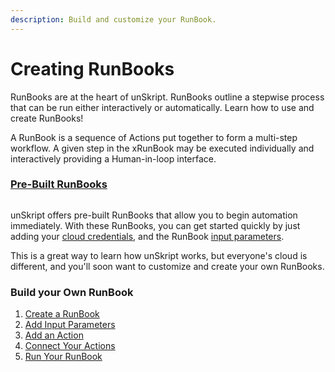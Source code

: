 ```yaml
---
description: Build and customize your RunBook.
---
```


# Creating RunBooks

RunBooks are at the heart of unSkript.  RunBooks outline a stepwise process that can be run either interactively or automatically.  Learn how to use and create RunBooks!



A RunBook is a sequence of Actions put together to form a multi-step workflow. A given step in the xRunBook may be executed individually and interactively providing a Human-in-loop interface.

### [Pre-Built RunBooks](./#pre-built-runbooks)

<figure><img src="https://img.shields.io/endpoint?url=https://raw.githubusercontent.com/unskript/Awesome-CloudOps-Automation/master/.github/images/runbookShield.json&#x26;style=for-the-badge" alt=""><figcaption></figcaption></figure>

unSkript offers pre-built RunBooks that allow you to begin automation immediately.  With these RunBooks, you can get started quickly by just adding your [cloud credentials](../../connnecting/connectors/), and the RunBook [input parameters](create-a-parameter.md).&#x20;

This is a great way to learn how unSkript works, but everyone's cloud is different, and you'll soon want to customize and create your own RunBooks.

### Build your Own RunBook

1. [Create a RunBook](create-a-xrunbook.md)
2. [Add Input Parameters](create-a-parameter.md)
3. [Add an Action](add-an-action.md)
4. [Connect Your Actions](connecting-actions.md)
5. [Run Your RunBook](running-xrunbooks/)







